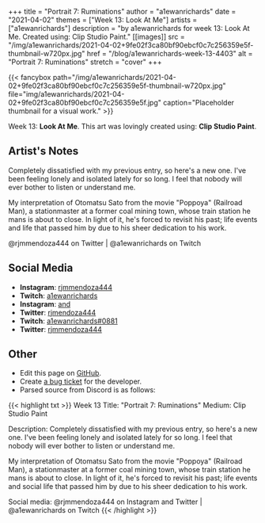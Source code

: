 +++
title =       "Portrait 7: Ruminations"
author =      "a1ewanrichards"
date =        "2021-04-02"
themes =      ["Week 13: Look At Me"]
artists =     ["a1ewanrichards"]
description = "by a1ewanrichards for week 13: Look At Me. Created using: Clip Studio Paint."
[[images]]
              src = "/img/a1ewanrichards/2021-04-02+9fe02f3ca80bf90ebcf0c7c256359e5f-thumbnail-w720px.jpg"
              href = "/blog/a1ewanrichards-week-13-4403"
              alt = "Portrait 7: Ruminations"
              stretch = "cover"
+++


{{< fancybox path="/img/a1ewanrichards/2021-04-02+9fe02f3ca80bf90ebcf0c7c256359e5f-thumbnail-w720px.jpg" file="img/a1ewanrichards/2021-04-02+9fe02f3ca80bf90ebcf0c7c256359e5f.jpg" caption="Placeholder thumbnail for a visual work." >}}


Week 13: **Look At Me**. This art was lovingly created using: **Clip Studio Paint**.

## Artist's Notes

Completely dissatisfied with my previous entry, so here's a new one. I've been feeling lonely and isolated lately for so long. I feel that nobody will ever bother to listen or understand me.

My interpretation of Otomatsu Sato from the movie "Poppoya" (Railroad Man), a stationmaster at a former coal mining town, whose train station he mans is about to close. In light of it, he's forced to revisit his past; life events and life that passed him by due to his sheer dedication to his work.

@rjmmendoza444 on  Twitter | @a1ewanrichards on Twitch

## Social Media

- **Instagram**: <a href='https://instagram.com/rjmmendoza444' target='_blank'>rjmmendoza444</a>
- **Twitch**: <a href='https://twitch.tv/a1ewanrichards' target='_blank'>a1ewanrichards</a>
- **Instagram**: <a href='https://instagram.com/and' target='_blank'>and</a>
- **Twitter**: <a href='https://twitter.com/rjmendoza444' target='_blank'>rjmendoza444</a>
- **Twitch**: <a href='https://twitch.tv/a1ewanrichards#0881' target='_blank'>a1ewanrichards#0881</a>
- **Twitter**: <a href='https://twitter.com/rjmmendoza444' target='_blank'>rjmmendoza444</a>

## Other

- Edit this page on [GitHub](https://github.com/teaminkling/web-refresh/edit/main/content/blog/a1ewanrichards-week-13-4403.md).
- Create [a bug ticket](https://github.com/teaminkling/web-refresh/issues/new?assignees=&labels=bug&template=problem-report.md&title=) for the developer.
- Parsed source from Discord is as follows:

{{< highlight txt >}}
Week 13
Title: "Portrait 7: Ruminations"
Medium: Clip Studio Paint

Description: Completely dissatisfied with my previous entry, so here's a new one. I've been feeling lonely and isolated lately for so long. I feel that nobody will ever bother to listen or understand me.

My interpretation of Otomatsu Sato from the movie "Poppoya" (Railroad Man), a stationmaster at a former coal mining town, whose train station he mans is about to close. In light of it, he's forced to revisit his past; life events and social life that passed him by due to his sheer dedication to his work.

Social media: @rjmmendoza444 on Instagram and Twitter | @a1ewanrichards on Twitch
{{< /highlight >}}